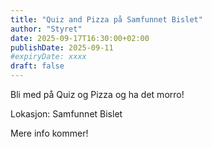 ```yaml
---
title: "Quiz and Pizza på Samfunnet Bislet"
author: "Styret"
date: 2025-09-17T16:30:00+02:00
publishDate: 2025-09-11
#expiryDate: xxxx
draft: false
---
```

Bli med på Quiz og Pizza og ha det morro!

Lokasjon: Samfunnet Bislet

Mere info kommer!
<!--more-->

